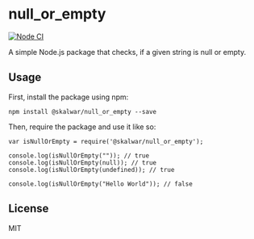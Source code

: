# null_or_empty

[![Node CI](https://github.com/futuandrei/nodejs-null-or-empty/actions/workflows/whatever.yml/badge.svg)](https://github.com/futuandrei/nodejs-null-or-empty/actions/workflows/whatever.yml)

A simple Node.js package that checks, if a given string is null or empty.

## Usage

First, install the package using npm:

    npm install @skalwar/null_or_empty --save

Then, require the package and use it like so:

    var isNullOrEmpty = require('@skalwar/null_or_empty');

    console.log(isNullOrEmpty("")); // true
    console.log(isNullOrEmpty(null)); // true
    console.log(isNullOrEmpty(undefined)); // true

    console.log(isNullOrEmpty("Hello World")); // false

## License

MIT
